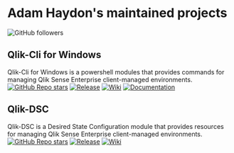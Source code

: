 # Adam Haydon's maintained projects
![GitHub followers](https://img.shields.io/github/followers/ahaydon?logo=GitHub&style=for-the-badge)

## Qlik-Cli for Windows

Qlik-Cli for Windows is a powershell modules that provides commands for managing Qlik Sense Enterprise client-managed environments.
[![GitHub Repo stars](https://img.shields.io/github/stars/ahaydon/Qlik-Cli-Windows?logo=GitHub&style=flat-square)](https://github.com/ahaydon/Qlik-Cli-Windows)
[![Release](https://img.shields.io/powershellgallery/v/Qlik-Cli.svg?label=release&logo=PowerShell&style=flat-square)](https://www.powershellgallery.com/packages/Qlik-Cli)
[![Wiki](https://img.shields.io/badge/wiki-active-green?logo=Wikipedia&style=flat-square)](https://github.com/ahaydon/Qlik-Cli-Windows/wiki)
[![Documentation](https://img.shields.io/github/deployments/ahaydon/qlik-cli-windows/github-pages?label=docs&logo=readthedocs&style=flat-square)](https://ahaydon.github.io/Qlik-Cli-Windows/)

## Qlik-DSC

Qlik-DSC is a Desired State Configuration module that provides resources for managing Qlik Sense Enterprise client-managed environments.
[![GitHub Repo stars](https://img.shields.io/github/stars/ahaydon/Qlik-DSC?logo=GitHub&style=flat-square)](https://github.com/ahaydon/Qlik-Cli-Windows)
[![Release](https://img.shields.io/powershellgallery/v/QlikResources.svg?label=release&logo=PowerShell&style=flat-square)](https://www.powershellgallery.com/packages/QlikResources)
[![Wiki](https://img.shields.io/badge/wiki-inactive-yellow?logo=Wikipedia&style=flat-square)](https://github.com/ahaydon/Qlik-DSC/wiki)

